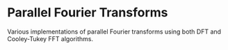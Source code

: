 # Parallel Fourier Transforms
Various implementations of parallel Fourier transforms using both DFT and Cooley-Tukey FFT algorithms.
